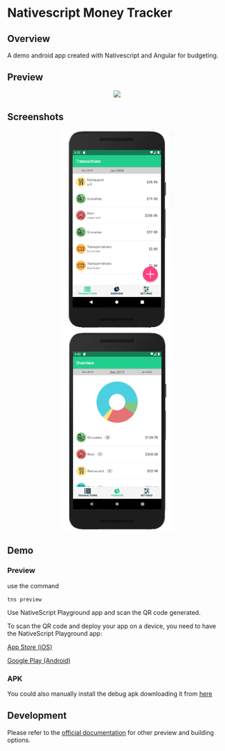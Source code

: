 # Nativescript Money Tracker

## Overview
A demo android app created with Nativescript and Angular for budgeting.

## Preview
<p align="center">
<img src="https://github.com/tommaso-sebastianelli/ns-money-tracker/blob/master/screenshots/preview.gif" width="256">
</p>

## Screenshots
<p align="center">
<img src="https://github.com/tommaso-sebastianelli/ns-money-tracker/blob/master/screenshots/screen_1.png" width="256"><a>     </a><img src="https://github.com/tommaso-sebastianelli/ns-money-tracker/blob/master/screenshots/screen_2.png" width="256">
</p>

## Demo

### Preview

use the command

    tns preview

Use NativeScript Playground app and scan the QR code generated.

To scan the QR code and deploy your app on a device, you need to have the NativeScript Playground app:

[App Store (iOS)](https://itunes.apple.com/us/app/nativescript-playground/id1263543946?mt=8&ls=1)

[Google Play (Android)](https://play.google.com/store/apps/details?id=org.nativescript.play)

### APK

You could also manually install the debug apk downloading it from [here](https://github.com/tommaso-sebastianelli/ns-money-tracker/blob/master/ns-money-tracker.debug.apk)

## Development

Please refer to the [official documentation](https://docs.nativescript.org/angular/start/introduction) for other preview and building options.